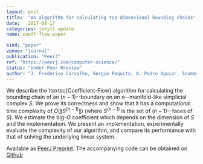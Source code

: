 ```yaml
---
layout: post
title:  "An algorithm for calculating top-dimensional bounding chains"
date:   2017-08-17
categories: jekyll update
name: coeff-flow-paper

kind: "paper"
venue: "journal"
publication: "PeerJ"
ref: "https://peerj.com/computer-science/"
status: "Under Peer Rreview"
author: "J. Frederico Carvalho, Sergio Pequito, A. Pedro Aguiar, Soummya Kar, Karl H. Johansson"
---
```


We describe the \textsc{Coefficient-Flow} algorithm for calculating the bounding chain of an $(n-1)$--boundary on an $n$--manifold-like simplicial complex $S$. We prove its correctness and show that it has a computational time complexity of $O(\|S^{(n-1)}\|)$ (where $S^{(n-1)}$ is the set of $(n-1)$--faces of $S$). We estimate the big-$O$ coefficient which depends on the dimension of $S$ and the implementation. We present an implementation, experimentally evaluate the complexity of our algorithm, and compare its performance with that of solving the underlying linear system.

Available as [PeerJ Preprint]. The accompanying code can be obtained on [Github]

[PeerJ Preprint]:https://peerj.com/preprints/3151/
[Github]:https://github.com/crvs/coeff-flow
